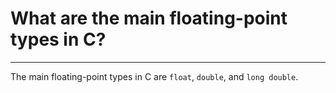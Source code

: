 # What are the main floating-point types in C?

---

The main floating-point types in C are `float`, `double`, and `long double`.